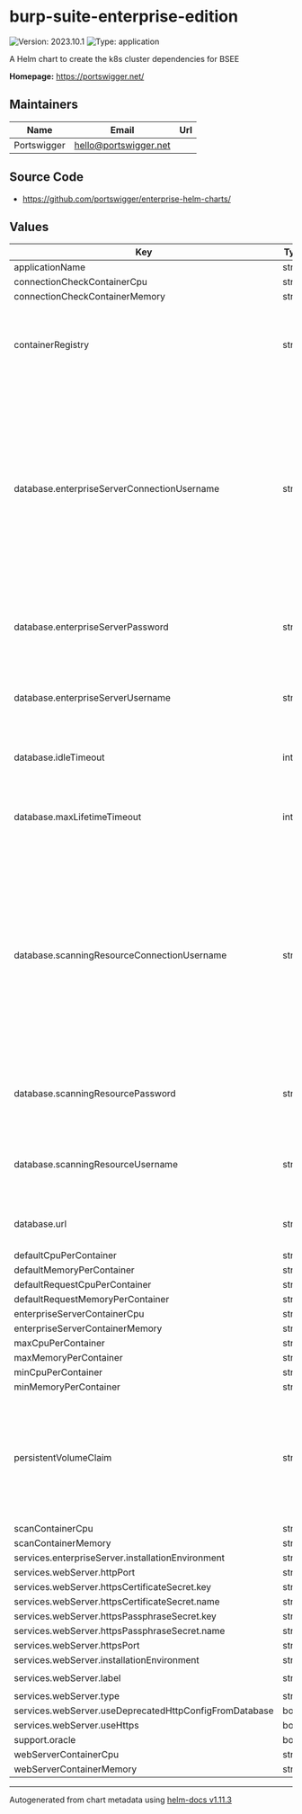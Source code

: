 # burp-suite-enterprise-edition

![Version: 2023.10.1](https://img.shields.io/badge/Version-2023.10.1-informational?style=flat-square) ![Type: application](https://img.shields.io/badge/Type-application-informational?style=flat-square)

A Helm chart to create the k8s cluster dependencies for BSEE

**Homepage:** <https://portswigger.net/>

## Maintainers

| Name | Email | Url |
| ---- | ------ | --- |
| Portswigger | <hello@portswigger.net> |  |

## Source Code

* <https://github.com/portswigger/enterprise-helm-charts/>

## Values

| Key | Type | Default | Description |
|-----|------|---------|-------------|
| applicationName | string | `"bsee"` |  |
| connectionCheckContainerCpu | string | `"1400m"` |  |
| connectionCheckContainerMemory | string | `"1Gi"` |  |
| containerRegistry | string | `"public.ecr.aws"` | The container registry used to get the Enterprise images |
| database.enterpriseServerConnectionUsername | string | `""` | Connection username for the Enterprise Server database connection. Required if connection username differs from internal username e.g. if @hostname suffix is mandated (Azure) |
| database.enterpriseServerPassword | string | `""` | Password for the Enterprise Server database connection |
| database.enterpriseServerUsername | string | `""` | Username for the Enterprise Server database connection |
| database.idleTimeout | int | `60000` | Idle timeout (ms) for the database connection |
| database.maxLifetimeTimeout | int | `120000` | Maximum lifetime timeout (ms) for the database connection |
| database.scanningResourceConnectionUsername | string | `""` | Connection username for the Scanning Resource database connection Required if connection username differs from internal username e.g. if @hostname suffix is mandated (Azure) |
| database.scanningResourcePassword | string | `""` | Password for the Scanning Resource database connection |
| database.scanningResourceUsername | string | `""` | Username for the Scanning Resource database connection |
| database.url | string | `""` | JDBC connection URL for the database |
| defaultCpuPerContainer | string | `"100m"` |  |
| defaultMemoryPerContainer | string | `"128Mi"` |  |
| defaultRequestCpuPerContainer | string | `"100m"` |  |
| defaultRequestMemoryPerContainer | string | `"128Mi"` |  |
| enterpriseServerContainerCpu | string | `"1400m"` |  |
| enterpriseServerContainerMemory | string | `"4Gi"` |  |
| maxCpuPerContainer | string | `"4000m"` |  |
| maxMemoryPerContainer | string | `"8Gi"` |  |
| minCpuPerContainer | string | `"100m"` |  |
| minMemoryPerContainer | string | `"128Mi"` |  |
| persistentVolumeClaim | string | `"bsee-pvc"` | Name of the persistent volume claim used for shared storage between the Enterprise Pods |
| scanContainerCpu | string | `"1400m"` |  |
| scanContainerMemory | string | `"8Gi"` |  |
| services.enterpriseServer.installationEnvironment | string | `"KUBERNETES"` |  |
| services.webServer.httpPort | string | `"8080"` |  |
| services.webServer.httpsCertificateSecret.key | string | `"certificate"` |  |
| services.webServer.httpsCertificateSecret.name | string | `"bsee-web-server-https"` |  |
| services.webServer.httpsPassphraseSecret.key | string | `"passphrase"` |  |
| services.webServer.httpsPassphraseSecret.name | string | `"bsee-web-server-https"` |  |
| services.webServer.httpsPort | string | `"8443"` |  |
| services.webServer.installationEnvironment | string | `"KUBERNETES"` |  |
| services.webServer.label | string | `"app.portswigger.net/ingress: web-server"` |  |
| services.webServer.type | string | `"ClusterIP"` |  |
| services.webServer.useDeprecatedHttpConfigFromDatabase | bool | `false` |  |
| services.webServer.useHttps | bool | `false` |  |
| support.oracle | bool | `false` |  |
| webServerContainerCpu | string | `"1400m"` |  |
| webServerContainerMemory | string | `"4Gi"` |  |

----------------------------------------------
Autogenerated from chart metadata using [helm-docs v1.11.3](https://github.com/norwoodj/helm-docs/releases/v1.11.3)

